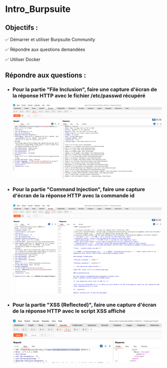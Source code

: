 # Intro_Burpsuite  

## Objectifs :
✅ Démarrer et utiliser Burpsuite Community  

✅ Répondre aux questions demandées  

✅ Utiliser Docker  
  
## Répondre aux questions :
- ### Pour la partie "File Inclusion", faire une capture d'écran de la réponse HTTP avec le fichier /etc/passwd récupéré  
  ![File Inclusion](src/File_Inclusion.png)

- ### Pour la partie "Command Injection", faire une capture d'écran de la réponse HTTP avec la commande id  
  ![Command Injection](src/Command_Injection.png)

- ### Pour la partie "XSS (Reflected)", faire une capture d'écran de la réponse HTTP avec le script XSS affiché  
  ![XSS (Reflected](src/XSS_Reflected.png)
